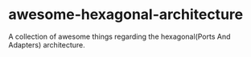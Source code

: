 # awesome-hexagonal-architecture
A collection of awesome things regarding the hexagonal(Ports And Adapters) architecture.
